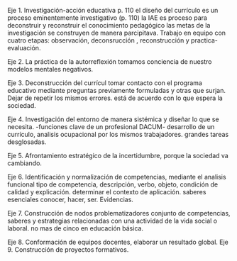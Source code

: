 Eje 1. Investigación-acción educativa p. 110
el diseño del currículo es un proceso eminentemente investigativo (p. 110)
la IAE es proceso para deconstruir y reconstruir el conocimiento pedagógico
las metas de la investigación se construyen de manera parcipitava.
Trabajo en equipo con cuatro etapas: observación, deconsrucción , reconstrucción y practica-evaluación.

Eje 2. La práctica de la autorreflexión
tomamos conciencia de nuestro modelos mentales negativos.


Eje 3. Deconstrucción del currícul
tomar contacto con el programa educativo mediante preguntas previamente formuladas y otras que surjan. Dejar de repetir los mismos errores. está de acuerdo con lo que espera la sociedad.

Eje 4. Investigación del entorno de manera sistémica y diseñar lo que se necesita. -funciones clave de un profesional
DACUM- desarrollo de un currículo, analisis ocupacional por los mismos trabajadores. 
grandes tareas desglosadas.

Eje 5. Afrontamiento estratégico de la incertidumbre, porque la sociedad va cambiando.


Eje 6. Identificación y normalización de competencias, mediante el analisis funcional
tipo de competencia, descripción, verbo, objeto, condición de calidad y explicación.
determinar el contexto de aplicación. saberes esenciales conocer, hacer, ser. Evidencias.

Eje 7. Construcción de nodos problematizadores
conjunto de competencias, saberes y estrategias relacionadas con una actividad de la vida social o laboral. no mas de cinco en educación básica.

Eje 8. Conformación de equipos docentes, elaborar un resultado global.
Eje 9. Construcción de proyectos formativos.